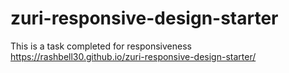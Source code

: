 # zuri-responsive-design-starter
This is a task completed for responsiveness
https://rashbell30.github.io/zuri-responsive-design-starter/
